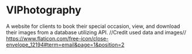 # VIPhotography
A website for clients to book their special occasion, view, and download their images from a database utilizing API.
//Credit used data and images//
https://www.flaticon.com/free-icon/close-envelope_12194#term=email&page=1&position=2